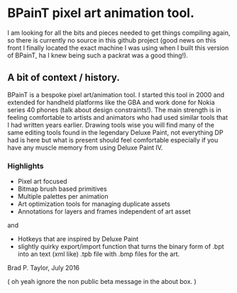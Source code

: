 # BPainT pixel art animation tool.

I am looking for all the bits and pieces needed to get things compiling again, so there is currently no source in this github project (good news on this front I finally located the exact machine I was using when I built this version of BPainT, ha I knew being such a packrat was a good thing!).

## A bit of context / history.

BPainT is a bespoke pixel art/animation tool. I started this tool in 2000 and extended for handheld platforms like the GBA and work done for Nokia series 40 phones (talk about design constraints!). The main strength is in feeling comfortable to artists and animators who had used similar tools that I had written years earlier. Drawing tools wise you will find many of the same editing tools found in the legendary Deluxe Paint, not everything DP had is here but what is present should feel comfortable especially if you have any muscle memory from using Deluxe Paint IV.

### Highlights

* Pixel art focused
* Bitmap brush based primitives
* Multiple palettes per animation
* Art optimization tools for managing duplicate assets
* Annotations for layers and frames independent of art asset

and

* Hotkeys that are inspired by Deluxe Paint
* slightly quirky export/import function that turns the binary form of .bpt into an text (xml like) .tpb file with .bmp files for the art.

Brad P. Taylor,
July 2016

( oh yeah ignore the non public beta message in the about box. )
